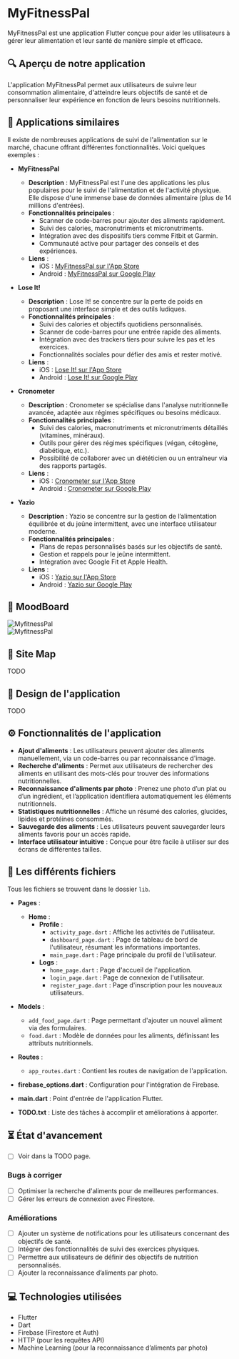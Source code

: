 # MyFitnessPal

MyFitnessPal est une application Flutter conçue pour aider les utilisateurs à gérer leur alimentation et leur santé de manière simple et efficace.

## 🔍 Aperçu de notre application

L'application MyFitnessPal permet aux utilisateurs de suivre leur consommation alimentaire, d'atteindre leurs objectifs de santé et de personnaliser leur expérience en fonction de leurs besoins nutritionnels.

## 📲 Applications similaires

Il existe de nombreuses applications de suivi de l'alimentation sur le marché, chacune offrant différentes fonctionnalités. Voici quelques exemples :

- **MyFitnessPal**
    - **Description** : MyFitnessPal est l'une des applications les plus populaires pour le suivi de l'alimentation et de l'activité physique. Elle dispose d'une immense base de données alimentaire (plus de 14 millions d'entrées).
    - **Fonctionnalités principales** :
        - Scanner de code-barres pour ajouter des aliments rapidement.
        - Suivi des calories, macronutriments et micronutriments.
        - Intégration avec des dispositifs tiers comme Fitbit et Garmin.
        - Communauté active pour partager des conseils et des expériences.
    - **Liens** :
        - iOS : [MyFitnessPal sur l'App Store](https://apps.apple.com/us/app/myfitnesspal/id568832228)
        - Android : [MyFitnessPal sur Google Play](https://play.google.com/store/apps/details?id=com.myfitnesspal.android)

- **Lose It!**
    - **Description** : Lose It! se concentre sur la perte de poids en proposant une interface simple et des outils ludiques.
    - **Fonctionnalités principales** :
        - Suivi des calories et objectifs quotidiens personnalisés.
        - Scanner de code-barres pour une entrée rapide des aliments.
        - Intégration avec des trackers tiers pour suivre les pas et les exercices.
        - Fonctionnalités sociales pour défier des amis et rester motivé.
    - **Liens** :
        - iOS : [Lose It! sur l'App Store](https://apps.apple.com/us/app/lose-it/id297368587)
        - Android : [Lose It! sur Google Play](https://play.google.com/store/apps/details?id=com.loseit)

- **Cronometer**
    - **Description** : Cronometer se spécialise dans l'analyse nutritionnelle avancée, adaptée aux régimes spécifiques ou besoins médicaux.
    - **Fonctionnalités principales** :
        - Suivi des calories, macronutriments et micronutriments détaillés (vitamines, minéraux).
        - Outils pour gérer des régimes spécifiques (végan, cétogène, diabétique, etc.).
        - Possibilité de collaborer avec un diététicien ou un entraîneur via des rapports partagés.
    - **Liens** :
        - iOS : [Cronometer sur l'App Store](https://apps.apple.com/us/app/cronometer/id1049223637)
        - Android : [Cronometer sur Google Play](https://play.google.com/store/apps/details?id=com.cronometer.android)

- **Yazio**
    - **Description** : Yazio se concentre sur la gestion de l’alimentation équilibrée et du jeûne intermittent, avec une interface utilisateur moderne.
    - **Fonctionnalités principales** :
        - Plans de repas personnalisés basés sur les objectifs de santé.
        - Gestion et rappels pour le jeûne intermittent.
        - Intégration avec Google Fit et Apple Health.
    - **Liens** :
        - iOS : [Yazio sur l'App Store](https://apps.apple.com/us/app/yazio/id946099227)
        - Android : [Yazio sur Google Play](https://play.google.com/store/apps/details?id=com.yazio.android)

## 🤔 MoodBoard

![MyfitnessPal](https://mir-s3-cdn-cf.behance.net/projects/404/436b24196708837.Y3JvcCw5ODM5LDc2OTYsODAzLDA.png)  
![MyfitnessPal](https://cdn.dribbble.com/userupload/2957372/file/original-f46379cab48c97180d43d0b8db289672.png?resize=400x0)

## 📍 Site Map

TODO

## 👀 Design de l'application

TODO

## ⚙️ Fonctionnalités de l'application

- **Ajout d'aliments** : Les utilisateurs peuvent ajouter des aliments manuellement, via un code-barres ou par reconnaissance d'image.
- **Recherche d'aliments** : Permet aux utilisateurs de rechercher des aliments en utilisant des mots-clés pour trouver des informations nutritionnelles.
- **Reconnaissance d'aliments par photo** : Prenez une photo d’un plat ou d’un ingrédient, et l’application identifiera automatiquement les éléments nutritionnels.
- **Statistiques nutritionnelles** : Affiche un résumé des calories, glucides, lipides et protéines consommés.
- **Sauvegarde des aliments** : Les utilisateurs peuvent sauvegarder leurs aliments favoris pour un accès rapide.
- **Interface utilisateur intuitive** : Conçue pour être facile à utiliser sur des écrans de différentes tailles.

## 📁 Les différents fichiers

Tous les fichiers se trouvent dans le dossier `lib`.

- **Pages** :
    - **Home** :
        - **Profile** :
            - `activity_page.dart` : Affiche les activités de l'utilisateur.
            - `dashboard_page.dart` : Page de tableau de bord de l'utilisateur, résumant les informations importantes.
            - `main_page.dart` : Page principale du profil de l'utilisateur.
        - **Logs** :
            - `home_page.dart` : Page d'accueil de l'application.
            - `login_page.dart` : Page de connexion de l'utilisateur.
            - `register_page.dart` : Page d'inscription pour les nouveaux utilisateurs.

- **Models** :
    - `add_food_page.dart` : Page permettant d'ajouter un nouvel aliment via des formulaires.
    - `food.dart` : Modèle de données pour les aliments, définissant les attributs nutritionnels.

- **Routes** :
    - `app_routes.dart` : Contient les routes de navigation de l'application.

- **firebase_options.dart** : Configuration pour l'intégration de Firebase.
- **main.dart** : Point d'entrée de l'application Flutter.
- **TODO.txt** : Liste des tâches à accomplir et améliorations à apporter.

## ⏳ État d'avancement
- [ ] Voir dans la TODO page.

### Bugs à corriger
- [ ] Optimiser la recherche d'aliments pour de meilleures performances.
- [ ] Gérer les erreurs de connexion avec Firestore.

### Améliorations
- [ ] Ajouter un système de notifications pour les utilisateurs concernant des objectifs de santé.
- [ ] Intégrer des fonctionnalités de suivi des exercices physiques.
- [ ] Permettre aux utilisateurs de définir des objectifs de nutrition personnalisés.
- [ ] Ajouter la reconnaissance d’aliments par photo.

## 💻 Technologies utilisées

- Flutter
- Dart
- Firebase (Firestore et Auth)
- HTTP (pour les requêtes API)
- Machine Learning (pour la reconnaissance d’aliments par photo)